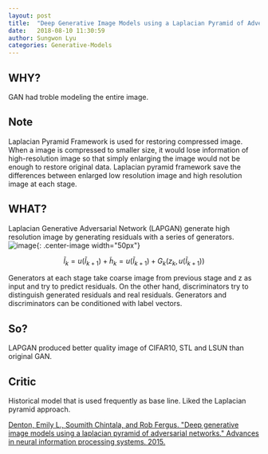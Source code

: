 ```yaml
---
layout: post
title:  "Deep Generative Image Models using a Laplacian Pyramid of Adversarial Network"
date:   2018-08-10 11:30:59
author: Sungwon Lyu
categories: Generative-Models
---
```


## WHY? 
GAN had troble modeling the entire image.

## Note
Laplacian Pyramid Framework is used for restoring compressed image. When a image is compressed to smaller size, it would lose information of high-resolution image so that simply enlarging the image would not be enough to restore original data. Laplacian pyramid framework save the differences between enlarged low resolution image and high resolution image at each stage.

## WHAT?
Laplacian Generative Adversarial Network (LAPGAN) generate high resolution image by generating residuals with a series of generators.
![image](/assets/images/lapgan.png){: .center-image width="50px"}

$$
\tilde{I}_k = u(\tilde{I}_{k+1}) + \tilde{h}_k = u(\tilde{I}_{k+1}) + G_k(z_k, u(\tilde{I}_{k+1}))
$$

Generators at each stage take coarse image from previous stage and z as input and try to predict residuals. On the other hand, discriminators try to distinguish generated residuals and real residuals. Generators and discriminators can be conditioned with label vectors.

## So?
LAPGAN produced better quality image of CIFAR10, STL and LSUN than original GAN.

## Critic
Historical model that is used frequently as base line. Liked the Laplacian pyramid approach.

[Denton, Emily L., Soumith Chintala, and Rob Fergus. "Deep generative image models using a laplacian pyramid of adversarial networks." Advances in neural information processing systems. 2015.](http://papers.nips.cc/paper/5773-deep-generative-image-models-using-a-5)